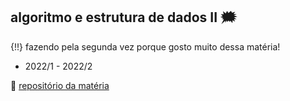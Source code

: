 ## algoritmo e estrutura de dados II 🗯️

{!!} fazendo pela segunda vez porque gosto muito dessa matéria! 

- 2022/1 - 2022/2

📌 [repositório da matéria](https://github.com/icei-pucminas/aeds2)
